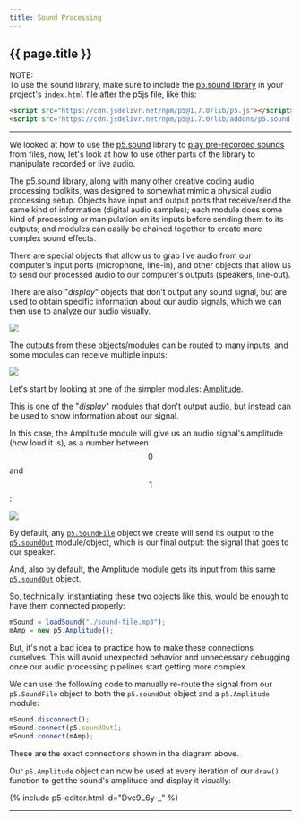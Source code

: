 ```yaml
---
title: Sound Processing
---
```


<h2 class="week-title">{{ page.title }}</h2>

NOTE:  
To use the sound library, make sure to include the [p5.sound library](https://p5js.org/reference/#/libraries/p5.sound) in your project's ```index.html``` file after the p5js file, like this:

```html
<script src="https://cdn.jsdelivr.net/npm/p5@1.7.0/lib/p5.js"></script>
<script src="https://cdn.jsdelivr.net/npm/p5@1.7.0/lib/addons/p5.sound.js"></script>
```

---
We looked at how to use the [p5.sound](https://p5js.org/reference/#/libraries/p5.sound) library to [play pre-recorded sounds](../sound-files/) from files, now, let's look at how to use other parts of the library to manipulate recorded or live audio.


The p5.sound library, along with many other creative coding audio processing toolkits, was designed to somewhat mimic a physical audio processing setup. Objects have input and output ports that receive/send the same kind of information (digital audio samples); each module does some kind of processing or manipulation on its inputs before sending them to its outputs; and modules can easily be chained together to create more complex sound effects.

There are special objects that allow us to grab live audio from our computer's input ports (microphone, line-in), and other objects that allow us to send our processed audio to our computer's outputs (speakers, line-out).

There are also "_display_" objects that don't output any sound signal, but are used to obtain specific information about our audio signals, which we can then use to analyze our audio visually.

<div class="scaled-images left">
  <img src = "{{ site.baseurl }}/assets/tutorials/sound-processing/sound-processing-00.jpg"/>
</div>

The outputs from these objects/modules can be routed to many inputs, and some modules can receive multiple inputs:

<div class="scaled-images left">
  <img src = "{{ site.baseurl }}/assets/tutorials/sound-processing/sound-processing-01.jpg"/>
</div>

Let's start by looking at one of the simpler modules: [Amplitude](https://p5js.org/reference/#/p5.Amplitude).

This is one of the "_display_" modules that don't output audio, but instead can be used to show information about our signal.

In this case, the Amplitude module will give us an audio signal's amplitude (how loud it is), as a number between $$0$$ and $$1$$:

<div class="scaled-images left">
  <img src = "{{ site.baseurl }}/assets/tutorials/sound-processing/sound-processing-02.jpg"/>
</div>


By default, any [```p5.SoundFile```](https://p5js.org/reference/#/p5.SoundFile) object we create will send its output to the [```p5.soundOut```](https://p5js.org/reference/#/p5/soundOut) module/object, which is our final output: the signal that goes to our speaker.

And, also by default, the Amplitude module gets its input from this same [```p5.soundOut```](https://p5js.org/reference/#/p5/soundOut) object.

So, technically, instantiating these two objects like this, would be enough to have them connected properly:

```js
mSound = loadSound("./sound-file.mp3");
mAmp = new p5.Amplitude();
```

But, it's not a bad idea to practice how to make these connections ourselves. This will avoid unexpected behavior and unnecessary debugging once our audio processing pipelines start getting more complex.

We can use the following code to manually re-route the signal from our ```p5.SoundFile``` object to both the ```p5.soundOut``` object and a ```p5.Amplitude``` module:

```js
mSound.disconnect();
mSound.connect(p5.soundOut);
mSound.connect(mAmp);
```

These are the exact connections shown in the diagram above.

Our ```p5.Amplitude``` object can now be used at every iteration of our ```draw()``` function to get the sound's amplitude and display it visually:

{% include p5-editor.html id="Dvc9L6y-_" %}

---

